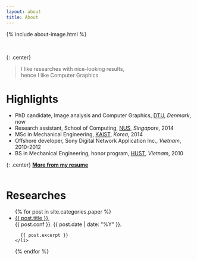 ```yaml
---
layout: about
title: About
---
```


<!-- <br> -->

{% include about-image.html %}

<br>

{: .center}

> I like researches with nice-looking results, <br> hence I like Computer Graphics



# Highlights
* PhD candidate, Image analysis and Computer Graphics, [DTU][DTU], *Denmark*, now
* Research assistant, School of Computing, [NUS][NUS], *Singapore*, 2014
* MSc in Mechanical Engineering, [KAIST][Kaist], *Korea*, 2014
* Offshore developer, Sony Digital Network Application Inc., *Vietnam*, 2010-2012
* BS in Mechanical Engineering, honor program, [HUST][Hust], *Vietnam*, 2010


{: .center}
[**More from my resume** ][cv]
<br>
<br>


# Researches
<ul class="paper-list">
  {% for post in site.categories.paper %}
  <!-- <hr> -->
    <li>
      <a class="link" href="{{ post.url | prepend: site.baseurl }}">{{ post.title }}</a>,
	  <br>
	  <span class="meta"> {{ post.conf }}. </span> <span class="meta"> {{ post.date | date: "%Y" }}. </span>
	
      {{ post.excerpt }}
    </li>
  {% endfor %}
</ul>

[DTU]: http://www.dtu.dk
[Kaist]: http://www.kaist.edu/html/en/index.html
[Hust]: http://en.hust.edu.vn/home
[NUS]: http://www.nus.edu.sg
[cv]: /assets/cv.pdf
